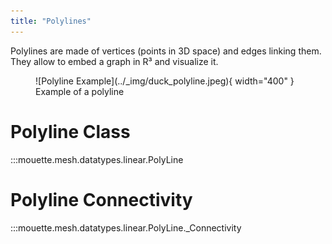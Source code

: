 ```yaml
---
title: "Polylines"
---
```


Polylines are made of vertices (points in 3D space) and edges linking them. They allow to embed a graph in R³ and visualize it.

<figure markdown>
  ![Polyline Example](../_img/duck_polyline.jpeg){ width="400" }
  <figcaption>Example of a polyline</figcaption>
</figure>


# Polyline Class

:::mouette.mesh.datatypes.linear.PolyLine

# Polyline Connectivity

:::mouette.mesh.datatypes.linear.PolyLine._Connectivity
